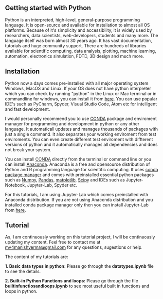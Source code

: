 ## Getting started with Python

Python is an interpreted, high-level, general-purpose programming language. It is open-source and available for installation to almost all OS platforms. Because of it's simplicity and accessibility, it is widely used by researchers, data scientists, web-developers, students and many more. The language itself was born almost 30 years ago. It has vast documentation, tutorials and huge community support. There are hundreds of libraries available for scientific computing, data analysis, plotting, machine learning, automation, electronics simulation, FDTD, 3D design and much more.

## Installation
Python now a days comes pre-installed with all major operating system Windows, MacOS and Linux. If your OS does not have python interpreter which you can check by running "python" in the Linux or Mac terminal or in commandline for windows, you can install it from [here](https://www.python.org/downloads/). You can use popular IDE's such as PyCharm, Spyder, Visual Studio Code, Atom etc for intelligent and fast development. 

I would personally recommend you to use [CONDA](https://docs.conda.io/en/latest/) package and enviroment manager for programming and development in python or any other language. It automaticall updates and manages thousands of packages with just a single command. It also separates your working enviroment from test enviroments. You can even create different test enviroment with diffterent versions of python and it automatically manages all dependencies and does not break your system.   

You can install [CONDA](https://docs.conda.io/en/latest/) directly from the terminal or command line or you can install [Anaconda](https://www.anaconda.com/products/individual). Anaconda is a free and opensource distribution of Python and R programming language for scientific computing. It uses [conda package manager](https://docs.conda.io/projects/conda/en/latest/index.html) and comes with preinstalled essential python packages such as [Numpy](https://numpy.org/), [Pandas](https://pandas.pydata.org/), [matplotlib](https://matplotlib.org/), [Scipy](https://www.scipy.org/) and IDEs such as Jupyter-Notebook, Jupyter-Lab, Spyder etc.

For this tutorials, I am using Jupyter-Lab which comes preinstalled with Anaconda distribution. If you are not using Anaconda distribution and you installed conda package manager only then you can install Jupyter-Lab from [here](https://jupyterlab.readthedocs.io/en/stable/getting_started/installation.html).


## Tutorial
As, I am continuously working on this tutorial project, I will be continuously updating my content. Feel free to contact me at <mv4manishverma@gmail.com> for any questions, sugestions or help.

The content of my tutorials are:

**1. Basic data types in python:** Please go through the **datatypes.ipynb** file to see the details.

**2. Built-in Python Functions and loops:** Please go through the file **builtinfunctiosandloops.ipynb** to see most useful built in functions and loops in python. 


